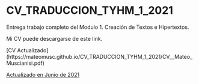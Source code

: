 # CV_TRADUCCION_TYHM_1_2021

Entrega trabajo completo del Modulo 1. Creación de Textos e Hipertextos.
<p>

Mi CV puede descargarse de este link.
<p>
[CV Actualizado](https://mateomusc.github.io/CV_TRADUCCION_TYHM_1_2021/CV__Mateo_Muscianisi.pdf)
  
  <a href="https://mateomusc.github.io/CV_TRADUCCION_TYHM_1_2021/CV__Mateo_Muscianisi.pdf"> Actualizado en Junio de 2021 </a>
